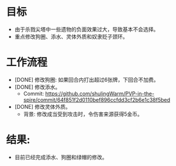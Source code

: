 # 目标
- 由于杀戮尖塔中一些遗物的负面效果过大，导致基本不会选择。
- 重点修改狗圈、添水、灵体外质和奴隶贬子颈环。

# 工作流程
- [DONE] 修改狗圈: 如果回合内打出超过6张牌，下回合不加费。
- [DONE] 修改添水。
	- Commit: https://github.com/shulingWarm/PVP-in-the-spire/commit/64f851f2d0110bef896ccfdd3cf2b6e1c38f5bed
- [DONE] 修改灵体外质。
	- 背景: 修改成当受到攻击时，令伤害来源获得5金币。

# 结果:
- 目前已经完成添水、狗圈和绿帽的修改。